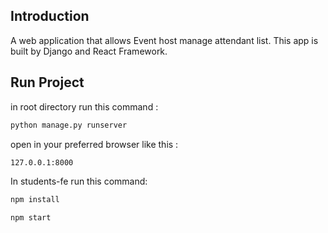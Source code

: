 ## Introduction
A web application that allows Event host manage attendant list. This app is built by Django and React Framework.

## Run Project

in root directory run this command :

```sh
python manage.py runserver
```

open in your preferred browser like this :

```sh
127.0.0.1:8000
```

In students-fe run this command:

```bash
npm install
```
```bash
npm start
```
